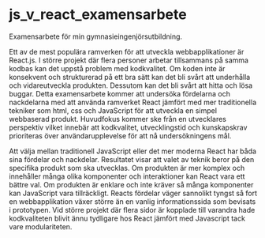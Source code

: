 # js_v_react_examensarbete

Examensarbete för min gymnasieingenjörsutbildning. 

Ett av de mest populära ramverken för att utveckla webbapplikationer är React.js. I större projekt där flera personer arbetar tillsammans på samma kodbas kan det uppstå problem med kodkvalitet. Om koden inte är konsekvent och strukturerad på ett bra sätt kan det bli svårt att underhålla och vidareutveckla produkten. Dessutom kan det bli svårt att hitta och lösa buggar. Detta examensarbete kommer att undersöka fördelarna och nackdelarna med att använda ramverket React jämfört med mer traditionella tekniker som html, css och JavaScript för att utveckla en simpel webbaserad produkt. Huvudfokus kommer ske från en utvecklares perspektiv vilket innebär att kodkvalitet, utvecklingstid och kunskapskrav prioriteras över användarupplevelse för att nå undersökningens mål.

Att välja mellan traditionell JavaScript eller det mer moderna React har båda sina fördelar och nackdelar. Resultatet visar att valet av teknik beror på den specifika produkt som ska utvecklas. Om produkten är mer komplex och innehåller många olika komponenter och interaktioner kan React vara ett bättre val. Om produkten är enklare och inte kräver så många komponenter kan JavaScript vara tillräckligt.
Reacts fördelar väger sannolikt tyngst så fort en webbapplikation växer större än en vanlig informationssida som bevisats i prototypen. Vid större projekt där flera sidor är kopplade till varandra hade kodkvaliteten blivit ännu tydligare hos React jämfört med Javascript tack vare modulariteten. 
